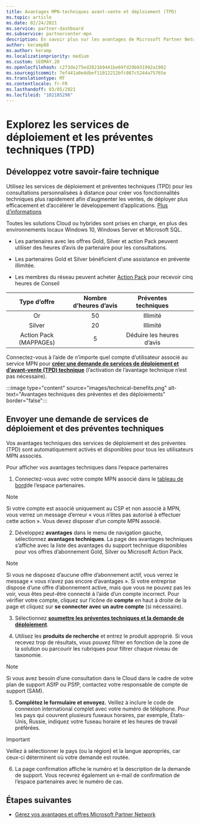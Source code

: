 ```yaml
---
title: Avantages MPN-techniques avant-vente et déploiement (TPD)
ms.topic: article
ms.date: 02/24/2021
ms.service: partner-dashboard
ms.subservice: partnercenter-mpn
description: En savoir plus sur les avantages de Microsoft Partner Network (MPN) pour les services de déploiement et de prévente technique (TPD)
author: keramp88
ms.author: keramp
ms.localizationpriority: medium
ms.custom: SEOMAY.20
ms.openlocfilehash: c273de275ed2821b9441be69fd29b931992a1982
ms.sourcegitcommit: 7ef441a0e4dbef11012212bfc087c5244a75765e
ms.translationtype: MT
ms.contentlocale: fr-FR
ms.lasthandoff: 03/05/2021
ms.locfileid: "102185296"
---
```

# <a name="explore-technical-presales-and-deployment-services-tpd"></a>Explorez les services de déploiement et les préventes techniques (TPD) 

## <a name="develop-your-technical-know-how"></a>Développez votre savoir-faire technique

Utilisez les services de déploiement et préventes techniques (TPD) pour les consultations personnalisées à distance pour créer vos fonctionnalités techniques plus rapidement afin d’augmenter les ventes, de déployer plus efficacement et d’accélérer le développement d’applications. [Plus d’informations](https://aka.ms/TPD)

Toutes les solutions Cloud ou hybrides sont prises en charge, en plus des environnements locaux Windows 10, Windows Server et Microsoft SQL. 

-   Les partenaires avec les offres Gold, Silver et action Pack peuvent utiliser des heures d’avis de partenaire pour les consultations. 

-   Les partenaires Gold et Silver bénéficient d’une assistance en prévente illimitée. 

-   Les membres du réseau peuvent acheter [Action Pack](https://partner.microsoft.com/membership/action-pack) pour recevoir cinq heures de Conseil  


|     Type d’offre    | Nombre d’heures d’avis |   Préventes techniques   |   |   |
|:-----------------:|:------------------------:|:----------------------:|:-:|:-:|
|        Or       |            50            |        Illimité       |   |   |
|       Silver      |            20            |        Illimité       |   |   |
| Action Pack (MAPPAGEs) |             5            | Déduire les heures d’avis |   |   |

Connectez-vous à l’aide de n’importe quel compte d’utilisateur associé au service MPN pour **[créer une demande de services de déploiement et d’avant-vente (TPD) technique](https://partner.microsoft.com/dashboard/mpn/membership/benefits/technical/createadvisoryhours-servicerequest)** (l’activation de l’avantage technique n’est pas nécessaire).

  :::image type="content" source="images/technical-benefits.png" alt-text="Avantages techniques des préventes et des déploiements" border="false":::

## <a name="submit-a-technical-presales-and-deployment-services-request"></a>Envoyer une demande de services de déploiement et des préventes techniques 

Vos avantages techniques des services de déploiement et des préventes (TPD) sont automatiquement activés et disponibles pour tous les utilisateurs MPN associés. 

Pour afficher vos avantages techniques dans l’espace partenaires

1. Connectez-vous avec votre compte MPN associé dans le [tableau de bord](https://partner.microsoft.com/dashboard)de l’espace partenaires. 

>[!NOTE]
>Si votre compte est associé uniquement au CSP et non associé à MPN, vous verrez un message d’erreur « vous n’êtes pas autorisé à effectuer cette action ». Vous devez disposer d’un compte MPN associé.

2. Développez **avantages** dans le menu de navigation gauche, sélectionnez **avantages techniques**. La page des avantages techniques s’affiche avec la liste des avantages du support technique disponibles pour vos offres d’abonnement Gold, Silver ou Microsoft Action Pack. 

>[!NOTE]
>Si vous ne disposez d’aucune offre d’abonnement actif, vous verrez le message « vous n’avez pas encore d’avantages ». Si votre entreprise dispose d’une offre d’abonnement active, mais que vous ne pouvez pas les voir, vous êtes peut-être connecté à l’aide d’un compte incorrect. Pour vérifier votre compte, cliquez sur l’icône de **compte** en haut à droite de la page et cliquez sur **se connecter avec un autre compte** (si nécessaire).

3. Sélectionnez **[soumettre les préventes techniques et la demande de déploiement](https://partner.microsoft.com/dashboard/mpn/membership/benefits/technical/createadvisoryhours-servicerequest)**.

4. Utilisez les **produits de recherche** et entrez le produit approprié. Si vous recevez trop de résultats, vous pouvez filtrer en fonction de la zone de la solution ou parcourir les rubriques pour filtrer chaque niveau de taxonomie.

> [!NOTE]
> Si vous avez besoin d’une consultation dans le Cloud dans le cadre de votre plan de support ASfP ou PSfP, contactez votre responsable de compte de support (SAM).

5. **Complétez le formulaire et envoyez.** Veillez à inclure le code de connexion international complet avec votre numéro de téléphone. Pour les pays qui couvrent plusieurs fuseaux horaires, par exemple, États-Unis, Russie, indiquez votre fuseau horaire et les heures de travail préférées.

> [!IMPORTANT]
> Veillez à sélectionner le pays (ou la région) et la langue appropriés, car ceux-ci déterminent où votre demande est routée.

6. La page confirmation affiche le numéro et la description de la demande de support. Vous recevrez également un e-mail de confirmation de l’espace partenaires avec le numéro de cas.



## <a name="next-steps"></a>Étapes suivantes

- [Gérez vos avantages et offres Microsoft Partner Network](manage-your-partner-network-benefits.md)
